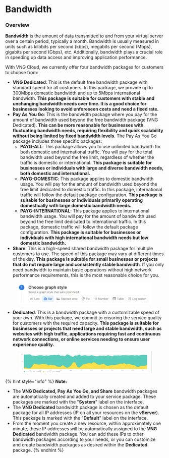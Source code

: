 # Bandwidth

### **Overview**

**Bandwidth** is the amount of data transmitted to and from your virtual server over a certain period, typically a month. Bandwidth is usually measured in units such as kilobits per second (kbps), megabits per second (Mbps), gigabits per second (Gbps), etc. Additionally, bandwidth plays a crucial role in speeding up data access and improving application performance.

With VNG Cloud, we currently offer four bandwidth packages for customers to choose from:

* **VNG Dedicated**: This is the default free bandwidth package with standard speed for all customers. In this package, we provide up to 300Mbps domestic bandwidth and up to 5Mbps international bandwidth. **This package is suitable for customers with stable and unchanging bandwidth needs over time. It is a good choice for businesses looking to avoid unforeseen costs and need a fixed rate.**
* **Pay As You Go**: This is the bandwidth package where you pay for the amount of bandwidth used beyond the free bandwidth package (VNG Dedicated). **This can be more reasonable for businesses with fluctuating bandwidth needs, requiring flexibility and quick scalability without being limited by fixed bandwidth levels**. The Pay As You Go package includes three specific packages:
  * **PAYG-ALL**: This package allows you to use unlimited bandwidth for both domestic and international traffic. You will pay for the total bandwidth used beyond the free limit, regardless of whether the traffic is domestic or international. **This package is suitable for businesses or individuals with large and diverse bandwidth needs, both domestic and international.**
  * **PAYG-DOMESTIC**: This package applies to domestic bandwidth usage. You will pay for the amount of bandwidth used beyond the free limit dedicated to domestic traffic. In this package, international traffic will follow the default package configuration. **This package is suitable for businesses or individuals primarily operating domestically with large domestic bandwidth needs.**
  * **PAYG-INTERNATIONAL**: This package applies to international bandwidth usage. You will pay for the amount of bandwidth used beyond the free limit dedicated to international traffic. In this package, domestic traffic will follow the default package configuration. **This package is suitable for businesses or individuals with high international bandwidth needs but low domestic bandwidth.**
* **Share**: This is a high-speed shared bandwidth package for multiple customers to use. The speed of this package may vary at different times of the day. **This package is suitable for small businesses or projects that do not require large and consistently stable bandwidth**. If you only need bandwidth to maintain basic operations without high network performance requirements, this is the most reasonable choice for you.

<figure><img src="../../../../.gitbook/assets/image (60) (1) (1).png" alt=""><figcaption></figcaption></figure>

* **Dedicated**: This is a bandwidth package with a customizable speed of your own. With this package, we commit to ensuring the service quality for customers with the required capacity. **This package is suitable for businesses or projects that need large and stable bandwidth, such as websites with high traffic, applications requiring fast and continuous network connections, or online services needing to ensure user experience quality.**

<figure><img src="../../../../.gitbook/assets/image (61) (1) (1).png" alt=""><figcaption></figcaption></figure>



{% hint style="info" %}
**Note:**

* The **VNG Dedicated, Pay As You Go, and Share** bandwidth packages are automatically created and added to your service package. These packages are marked with the "**System**" label on the interface.
* The **VNG Dedicated** bandwidth package is chosen as the default package for all IP addresses (IP on all your resources on the **vServer**). This package is marked with the "**Default**" label on the interface.
* From the moment you create a new resource, within approximately one minute, these IP addresses will be automatically assigned to the **VNG Dedicated** bandwidth package. You can add these IPs to other bandwidth packages according to your needs, or you can customize and create bandwidth packages as desired within the **Dedicated** package.
{% endhint %}

